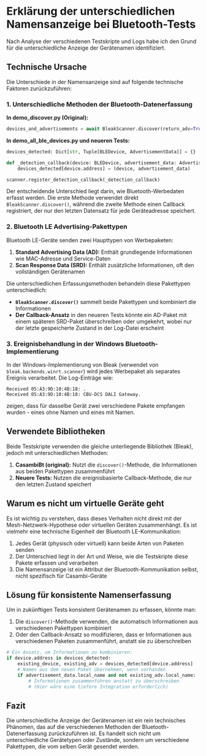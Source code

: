 # Erklärung der unterschiedlichen Namensanzeige bei Bluetooth-Tests

Nach Analyse der verschiedenen Testskripte und Logs habe ich den Grund für die unterschiedliche Anzeige der Gerätenamen identifiziert.

## Technische Ursache

Die Unterschiede in der Namensanzeige sind auf folgende technische Faktoren zurückzuführen:

### 1. Unterschiedliche Methoden der Bluetooth-Datenerfassung

**In demo_discover.py (Original):**
```python
devices_and_advertisements = await BleakScanner.discover(return_adv=True)
```

**In demo_all_ble_devices.py und neueren Tests:**
```python
devices_detected: Dict[str, Tuple[BLEDevice, AdvertisementData]] = {}

def _detection_callback(device: BLEDevice, advertisement_data: AdvertisementData) -> None:
    devices_detected[device.address] = (device, advertisement_data)

scanner.register_detection_callback(_detection_callback)
```

Der entscheidende Unterschied liegt darin, wie Bluetooth-Werbedaten erfasst werden. Die erste Methode verwendet direkt `BleakScanner.discover()`, während die zweite Methode einen Callback registriert, der nur den letzten Datensatz für jede Geräteadresse speichert.

### 2. Bluetooth LE Advertising-Pakettypen

Bluetooth LE-Geräte senden zwei Haupttypen von Werbepaketen:

1. **Standard Advertising Data (AD):** Enthält grundlegende Informationen wie MAC-Adresse und Service-Daten
2. **Scan Response Data (SRD):** Enthält zusätzliche Informationen, oft den vollständigen Gerätenamen

Die unterschiedlichen Erfassungsmethoden behandeln diese Pakettypen unterschiedlich:

- **`BleakScanner.discover()`** sammelt beide Pakettypen und kombiniert die Informationen
- **Der Callback-Ansatz** in den neueren Tests könnte ein AD-Paket mit einem späteren SRD-Paket überschreiben oder umgekehrt, wobei nur der letzte gespeicherte Zustand in der Log-Datei erscheint

### 3. Ereignisbehandlung in der Windows Bluetooth-Implementierung

In der Windows-Implementierung von Bleak (verwendet von `bleak.backends.winrt.scanner`) wird jedes Werbepaket als separates Ereignis verarbeitet. Die Log-Einträge wie:

```
Received 05:A3:9D:10:4B:18: .
Received 05:A3:9D:10:4B:18: CBU-DCS DALI Gateway.
```

zeigen, dass für dasselbe Gerät zwei verschiedene Pakete empfangen wurden - eines ohne Namen und eines mit Namen.

## Verwendete Bibliotheken

Beide Testskripte verwenden die gleiche unterliegende Bibliothek (Bleak), jedoch mit unterschiedlichen Methoden:

1. **CasambiBt (original):** Nutzt die `discover()`-Methode, die Informationen aus beiden Pakettypen zusammenführt
2. **Neuere Tests:** Nutzen die ereignisbasierte Callback-Methode, die nur den letzten Zustand speichert

## Warum es nicht um virtuelle Geräte geht

Es ist wichtig zu verstehen, dass dieses Verhalten nicht direkt mit der Mesh-Netzwerk-Hypothese oder virtuellen Geräten zusammenhängt. Es ist vielmehr eine technische Eigenheit der Bluetooth LE-Kommunikation:

1. Jedes Gerät (physisch oder virtuell) kann beide Arten von Paketen senden
2. Der Unterschied liegt in der Art und Weise, wie die Testskripte diese Pakete erfassen und verarbeiten
3. Die Namensanzeige ist ein Attribut der Bluetooth-Kommunikation selbst, nicht spezifisch für Casambi-Geräte

## Lösung für konsistente Namenserfassung

Um in zukünftigen Tests konsistent Gerätenamen zu erfassen, könnte man:

1. Die `discover()`-Methode verwenden, die automatisch Informationen aus verschiedenen Pakettypen kombiniert
2. Oder den Callback-Ansatz so modifizieren, dass er Informationen aus verschiedenen Paketen zusammenführt, anstatt sie zu überschreiben

```python
# Ein Ansatz, um Informationen zu kombinieren:
if device.address in devices_detected:
    existing_device, existing_adv = devices_detected[device.address]
    # Namen aus dem neuen Paket übernehmen, wenn vorhanden
    if advertisement_data.local_name and not existing_adv.local_name:
        # Informationen zusammenführen anstatt zu überschreiben
        # (Hier wäre eine tiefere Integration erforderlich)
```

## Fazit

Die unterschiedliche Anzeige der Gerätenamen ist ein rein technisches Phänomen, das auf die verschiedenen Methoden der Bluetooth-Datenerfassung zurückzuführen ist. Es handelt sich nicht um unterschiedliche Gerätetypen oder Zustände, sondern um verschiedene Pakettypen, die vom selben Gerät gesendet werden.